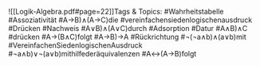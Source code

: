 
![[Logik-Algebra.pdf#page=22]]Tags & Topics:
   #Wahrheitstabelle
   #Assoziativität
   #A→B)∧(A→C)die
   #vereinfachensiedenlogischenausdruck
   #Drücken
   #Nachweis
   #A∨B)∧(A∨C)durch
   #Adsorption
   #Datur
   #A∧B)∧C
   #drücken
   #A→(B∧C)folgt
   #A→B)→A
   #Rückrichtung
   #¬(¬a∧b)∧(a∨b)mit
   #VereinfachenSiedenlogischenAusdruck
   #¬a∧b)∨¬(a∨b)mithilfederäquivalenzen
   #A↔(A→B)folgt